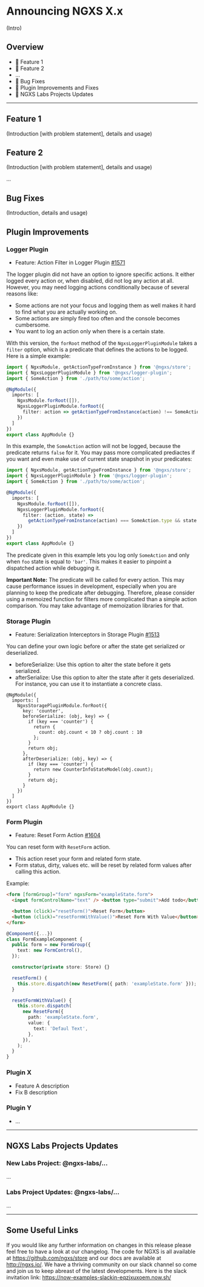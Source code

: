 # Announcing NGXS X.x

(Intro)

## Overview

- 🚀 Feature 1
- 🎨 Feature 2
- ...
- 🐛 Bug Fixes
- 🔌 Plugin Improvements and Fixes
- 🔬 NGXS Labs Projects Updates

---

## Feature 1

(Introduction [with problem statement], details and usage)

## Feature 2

(Introduction [with problem statement], details and usage)

...

## Bug Fixes

(Introduction, details and usage)

## Plugin Improvements

### Logger Plugin

- Feature: Action Filter in Logger Plugin [#1571](https://github.com/ngxs/store/pull/1571)

The logger plugin did not have an option to ignore specific actions. It either logged every action or, when disabled, did not log any action at all. However, you may need logging actions conditionally because of several reasons like:

- Some actions are not your focus and logging them as well makes it hard to find what you are actually working on.
- Some actions are simply fired too often and the console becomes cumbersome.
- You want to log an action only when there is a certain state.

With this version, the `forRoot` method of the `NgxsLoggerPluginModule` takes a `filter` option, which is a predicate that defines the actions to be logged. Here is a simple example:

```ts
import { NgxsModule, getActionTypeFromInstance } from '@ngxs/store';
import { NgxsLoggerPluginModule } from '@ngxs/logger-plugin';
import { SomeAction } from './path/to/some/action';

@NgModule({
  imports: [
    NgxsModule.forRoot([]),
    NgxsLoggerPluginModule.forRoot({
      filter: action => getActionTypeFromInstance(action) !== SomeAction.type
    })
  ]
})
export class AppModule {}
```

In this example, the `SomeAction` action will not be logged, because the predicate returns `false` for it. You may pass more complicated prediactes if you want and even make use of current state snapshot in your predicates:

```ts
import { NgxsModule, getActionTypeFromInstance } from '@ngxs/store';
import { NgxsLoggerPluginModule } from '@ngxs/logger-plugin';
import { SomeAction } from './path/to/some/action';

@NgModule({
  imports: [
    NgxsModule.forRoot([]),
    NgxsLoggerPluginModule.forRoot({
      filter: (action, state) =>
        getActionTypeFromInstance(action) === SomeAction.type && state.foo === 'bar'
    })
  ]
})
export class AppModule {}
```

The predicate given in this example lets you log only `SomeAction` and only when `foo` state is equal to `'bar'`. This makes it easier to pinpoint a dispatched action while debugging it.

**Important Note:** The predicate will be called for every action. This may cause performance issues in development, especially when you are planning to keep the predicate after debugging. Therefore, please consider using a memoized function for filters more complicated than a simple action comparison. You may take advantage of memoization libraries for that.

### Storage Plugin

- Feature: Serialization Interceptors in Storage Plugin [#1513](https://github.com/ngxs/store/pull/1513)

You can define your own logic before or after the state get serialized or deserialized.

- beforeSerialize: Use this option to alter the state before it gets serialized.
- afterSerialize: Use this option to alter the state after it gets deserialized. For instance, you can use it to instantiate a concrete class.

```
@NgModule({
  imports: [
    NgxsStoragePluginModule.forRoot({
      key: 'counter',
      beforeSerialize: (obj, key) => {
        if (key === 'counter') {
          return {
            count: obj.count < 10 ? obj.count : 10
          };
        }
        return obj;
      },
      afterDeserialize: (obj, key) => {
        if (key === 'counter') {
          return new CounterInfoStateModel(obj.count);
        }
        return obj;
      }
    })
  ]
})
export class AppModule {}
```

### Form Plugin

- Feature: Reset Form Action [#1604](github.com/ngxs/store/pull/1604)

You can reset form with `ResetForm` action.

- This action reset your form and related form state.
- Form status, dirty, values etc. will be reset by related form values after calling this action.

Example:

```html
<form [formGroup]="form" ngxsForm="exampleState.form">
  <input formControlName="text" /> <button type="submit">Add todo</button>

  <button (click)="resetForm()">Reset Form</button>
  <button (click)="resetFormWithValue()">Reset Form With Value</button>
</form>
```

```typescript
@Component({...})
class FormExampleComponent {
  public form = new FormGroup({
    text: new FormControl(),
  });

  constructor(private store: Store) {}

  resetForm() {
    this.store.dispatch(new ResetForm({ path: 'exampleState.form' }));
  }

  resetFormWithValue() {
    this.store.dispatch(
      new ResetForm({
        path: 'exampleState.form',
        value: {
          text: 'Defaul Text',
        },
      }),
    );
  }
}
```

### Plugin X

- Feature A description
- Fix B description

### Plugin Y

- ...

---

## NGXS Labs Projects Updates

### New Labs Project: @ngxs-labs/...

...

### Labs Project Updates: @ngxs-labs/...

...

---

## Some Useful Links

If you would like any further information on changes in this release please feel free to have a look at our changelog. The code for NGXS is all available at https://github.com/ngxs/store and our docs are available at http://ngxs.io/. We have a thriving community on our slack channel so come and join us to keep abreast of the latest developments. Here is the slack invitation link: https://now-examples-slackin-eqzjxuxoem.now.sh/
